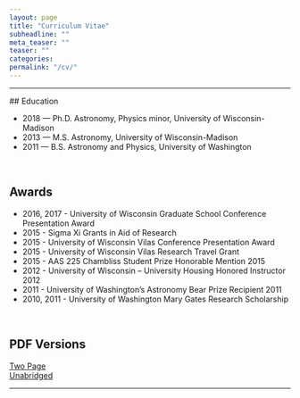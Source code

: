 ```yaml
---
layout: page
title: "Curriculum Vitae"
subheadline: ""
meta_teaser: ""
teaser: ""
categories:
permalink: "/cv/"
---
```

<!--more-->
<hr>
## Education

<UL>
<LI>2018 — Ph.D. Astronomy, Physics minor, University of Wisconsin-Madison</LI>
<LI>2013 — M.S. Astronomy, University of Wisconsin-Madison</LI>
<LI>2011 — B.S. Astronomy and Physics, University of Washington</LI>
</UL>

<br/>

## Awards
<UL>
<LI>2016, 2017 - University of Wisconsin Graduate School Conference Presentation Award</LI>
<LI>2015 - Sigma Xi Grants in Aid of Research</LI>
<LI>2015 - University of Wisconsin Vilas Conference Presentation Award</LI>
<LI>2015 - University of Wisconsin Vilas Research Travel Grant</LI>
<LI>2015 - AAS 225 Chambliss Student Prize Honorable Mention 2015</LI>
<LI>2012 - University of Wisconsin – University Housing Honored Instructor 2012</LI>
<LI>2011 - University of Washington’s Astronomy Bear Prize Recipient 2011</LI>
<LI>2010, 2011 - University of Washington Mary Gates Research Scholarship</LI>
</UL>
  
<br/>

## PDF Versions
<a href='/local_files/Tofflemire_CV_2page.pdf' target="_blank">Two Page</a>
<br/>
<a href='/local_files/Tofflemire_CV.pdf' target="_blank">Unabridged</a>

<hr>
